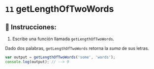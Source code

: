 # `11` getLengthOfTwoWords

## 📝 Instrucciones:

1. Escribe una función llamada `getLengthOfTwoWords`.

Dado dos palabras, `getLengthOfTwoWords` retorna la *suma* de sus letras.

```Javascript
var output = getLengthOfTwoWords('some', 'words');
console.log(output); // --> 9